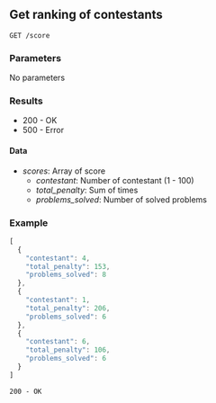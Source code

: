 ## Get ranking of contestants

```
GET /score
```

### Parameters

No parameters
  
### Results

- 200 - OK
- 500 - Error

#### Data
- *scores*: Array of score
  - *contestant*: Number of contestant (1 - 100)
  - *total_penalty*: Sum of times
  - *problems_solved*: Number of solved problems

### Example

```javascript
[
  {
    "contestant": 4,
    "total_penalty": 153,
    "problems_solved": 8
  },
  {
    "contestant": 1,
    "total_penalty": 206,
    "problems_solved": 6
  },
  {
    "contestant": 6,
    "total_penalty": 106,
    "problems_solved": 6
  }
]
```
```
200 - OK
``` 
